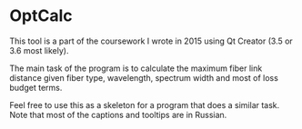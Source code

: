 OptCalc
=======

This tool is a part of the coursework I wrote in 2015 using Qt Creator (3.5 or 3.6 most likely).

The main task of the program is to calculate the maximum fiber link distance given fiber type, wavelength, spectrum width and most of loss budget terms.

Feel free to use this as a skeleton for a program that does a similar task. Note that most of the captions and tooltips are in Russian.
